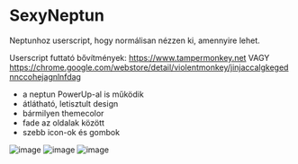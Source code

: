 # SexyNeptun
Neptunhoz userscript, hogy normálisan nézzen ki, amennyire lehet.

Userscript futtató bővítmények: https://www.tampermonkey.net   VAGY   https://chrome.google.com/webstore/detail/violentmonkey/jinjaccalgkegednnccohejagnlnfdag


- a neptun PowerUp-al is működik
- átlátható, letisztult design
- bármilyen themecolor
- fade az oldalak között
- szebb icon-ok és gombok

![image](https://user-images.githubusercontent.com/65504542/188286861-d7359b25-f79f-4727-ad9d-15368e1b4df2.png)
![image](https://user-images.githubusercontent.com/65504542/188286880-ab42591b-2742-4e41-9c00-c3bbc815f4e5.png)
![image](https://user-images.githubusercontent.com/65504542/188286975-a5f549e5-89eb-4e85-ab0e-b35475ce74de.png)
